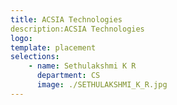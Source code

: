 ```yaml
---
title: ACSIA Technologies
description:ACSIA Technologies 
logo: 
template: placement
selections:
    - name: Sethulakshmi K R
      department: CS
      image: ./SETHULAKSHMI_K_R.jpg
---
```

